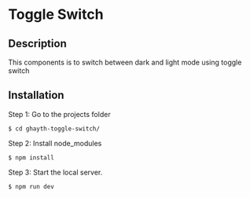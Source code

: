 # Toggle Switch

## Description
This components is to switch between dark and light mode using toggle switch

## Installation 
Step 1: Go to the projects folder
```console
$ cd ghayth-toggle-switch/
```
Step 2: Install node_modules
```console
$ npm install
```
Step 3: Start the local server.
```console
$ npm run dev
```



